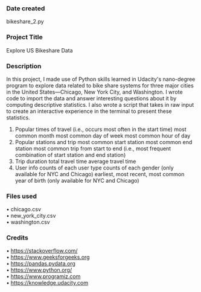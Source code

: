 ### Date created
bikeshare_2.py

### Project Title
Explore US Bikeshare Data

### Description
In this project, I made use of Python skills learned in Udacity's nano-degree program to explore data related to bike share systems for three major cities in the United States—Chicago, New York City, and Washington. I wrote code to import the data and answer interesting questions about it by computing descriptive statistics. I also wrote a script that takes in raw input to create an interactive experience in the terminal to present these statistics.

1.	Popular times of travel (i.e., occurs most often in the start time)
most common month most common day of week most common hour of day
2.	Popular stations and trip
most common start station most common end station most common trip from start to end (i.e., most frequent combination of start station and end station)
3.	Trip duration
total travel time average travel time
4.	User info
counts of each user type counts of each gender (only available for NYC and Chicago) earliest, most recent, most common year of birth (only available for NYC and Chicago)


### Files used
•	chicago.csv  
•	new_york_city.csv  
•	washington.csv

### Credits
•	https://stackoverflow.com/  
•	https://www.geeksforgeeks.org  
•	https://pandas.pydata.org  
•	https://www.python.org/  
•	https://www.programiz.com  
•	https://knowledge.udacity.com  
